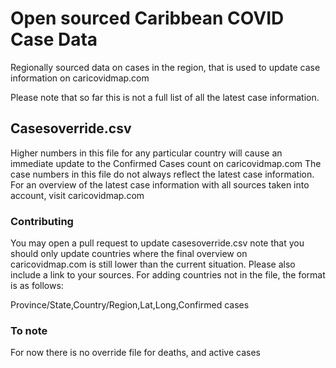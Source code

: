 # Open sourced Caribbean COVID Case Data

Regionally sourced data on cases in the region, that is used to update case information on caricovidmap.com 

Please note that so far this is not a full list of all the latest case information.


## Casesoverride.csv 

Higher numbers in this file for any particular country will cause an immediate update to the Confirmed Cases count on caricovidmap.com The case numbers in this file do not always reflect the latest case information. For an overview of the latest case information with all sources taken into account, visit caricovidmap.com

### Contributing

You may open a pull request to update casesoverride.csv note that you should only update countries where the final overview on caricovidmap.com is still lower than the current situation. Please also include a link to your sources. For adding countries not in the file, the format is as follows:


Province/State,Country/Region,Lat,Long,Confirmed cases

### To note

For now there is no override file for deaths, and active cases
